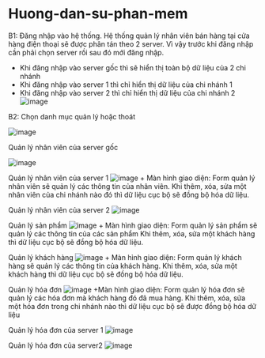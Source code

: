 # Huong-dan-su-phan-mem



B1: Đăng nhập vào hệ thống.
Hệ thống quản lý nhân viên bán hàng tại cửa hàng điện thoại sẽ được phân tán theo 2 server. Vì vậy trước khi đăng nhập
cần phải chọn server rồi sau đó mới đăng nhập.

+ Khi đăng nhập vào server gốc thì sẽ hiển thị toàn bộ dữ liệu của 2 chi nhánh
+ Khi đăng nhập vào server 1 thì chỉ hiển thị dữ liệu của chi nhánh 1 
+ Khi đăng nhập vào server 2 thì chỉ hiển thị dữ liệu của chi nhánh 2
![image](https://user-images.githubusercontent.com/69149029/89184249-afeae500-d5c2-11ea-96e3-86a376fafc47.png)

B2: Chọn danh mục quản lý hoặc thoát

![image](https://user-images.githubusercontent.com/69149029/89185108-e5dc9900-d5c3-11ea-96ae-6a1d03161b49.png)

  Quản lý nhân viên của server gốc

![image](https://user-images.githubusercontent.com/69149029/89185823-0ce79a80-d5c5-11ea-8c31-de1f0fdabc75.png)

  Quản lý nhân viên của server 1
        ![image](https://user-images.githubusercontent.com/69149029/89186258-b7f85400-d5c5-11ea-81ff-e91465f7cb6d.png)
      + Màn hình giao diện: Form quản lý nhân viên sẽ quản lý các thông tin của nhân viên.
       Khi thêm, xóa, sửa một nhân viên của chi nhánh nào đó thì dữ liệu cục bộ sẽ đồng bộ hóa dữ liệu.
       
  Quản lý nhân viên của server 2
       ![image](https://user-images.githubusercontent.com/69149029/89186478-0a397500-d5c6-11ea-853e-3251ea488ff4.png)
  
  Quản lý sản phẩm 
       ![image](https://user-images.githubusercontent.com/69149029/89186816-86cc5380-d5c6-11ea-8c4e-4ee07d423f09.png)
       + Màn hình giao diện: Form quản lý sản phẩm sẽ quản lý các thông tin của các sản phẩm
         Khi thêm, xóa, sửa một khách hàng thì dữ liệu cục bộ sẽ đồng bộ hóa dữ liệu.
         
  Quản lý khách hàng
       ![image](https://user-images.githubusercontent.com/69149029/89186916-aebbb700-d5c6-11ea-98ed-cfeabd292fca.png)
       + Màn hình giao diện: Form quản lý khách hàng sẽ quản lý các thông tin của khách hàng.
        Khi thêm, xóa, sửa một khách hàng thì dữ liệu cục bộ sẽ đồng bộ hóa dữ liệu.
        
  Quản lý hóa đơn
       ![image](https://user-images.githubusercontent.com/69149029/89187070-ec204480-d5c6-11ea-8e83-b140c8e54569.png)
      +Màn hình giao diện: Form quản lý hóa đơn sẽ quản lý các hóa đơn mà khách hàng đó đã mua hàng.
       Khi thêm, xóa, sửa một hóa đơn trong chi nhánh nào thì dữ liệu cục bộ sẽ được đồng bộ hóa dữ liệu
       
   Quản lý hóa đơn của server 1
        ![image](https://user-images.githubusercontent.com/69149029/89187220-2f7ab300-d5c7-11ea-8c84-29f01a6d479c.png)
        
   Quản lý hóa đơn của server2 
        ![image](https://user-images.githubusercontent.com/69149029/89187310-4faa7200-d5c7-11ea-8aaa-c4cd2e01177b.png)

        
